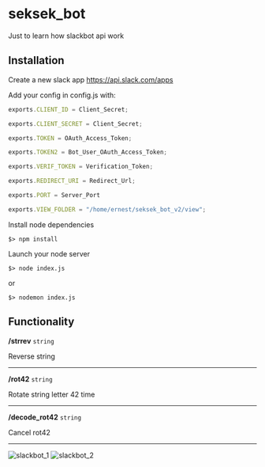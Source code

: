 # seksek_bot

Just to learn how slackbot api work

## Installation

Create a new slack app
https://api.slack.com/apps

Add your config in config.js with:
```javascript
exports.CLIENT_ID = Client_Secret;

exports.CLIENT_SECRET = Client_Secret;

exports.TOKEN = OAuth_Access_Token;

exports.TOKEN2 = Bot_User_OAuth_Access_Token;

exports.VERIF_TOKEN = Verification_Token;

exports.REDIRECT_URI = Redirect_Url;

exports.PORT = Server_Port

exports.VIEW_FOLDER = "/home/ernest/seksek_bot_v2/view";
```

Install node dependencies
```
$> npm install
```

Launch your node server
```
$> node index.js
```

or

```
$> nodemon index.js
```

## Functionality

**/strrev** `string`

Reverse string

---

**/rot42** `string`

Rotate string letter 42 time

---


**/decode_rot42** `string`

Cancel rot42

---


![slackbot_1](../assets/slackbot_1.png)
![slackbot_2](../assets/slackbot_2.png)
